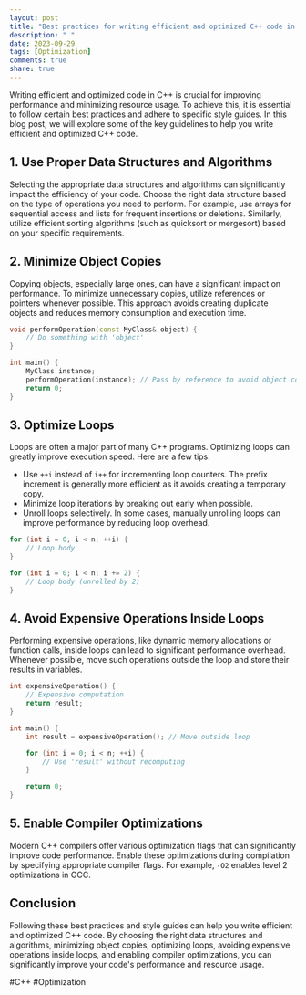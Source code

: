 ```yaml
---
layout: post
title: "Best practices for writing efficient and optimized C++ code in style guides."
description: " "
date: 2023-09-29
tags: [Optimization]
comments: true
share: true
---
```


Writing efficient and optimized code in C++ is crucial for improving performance and minimizing resource usage. To achieve this, it is essential to follow certain best practices and adhere to specific style guides. In this blog post, we will explore some of the key guidelines to help you write efficient and optimized C++ code.

## 1. Use Proper Data Structures and Algorithms

Selecting the appropriate data structures and algorithms can significantly impact the efficiency of your code. Choose the right data structure based on the type of operations you need to perform. For example, use arrays for sequential access and lists for frequent insertions or deletions. Similarly, utilize efficient sorting algorithms (such as quicksort or mergesort) based on your specific requirements.

## 2. Minimize Object Copies

Copying objects, especially large ones, can have a significant impact on performance. To minimize unnecessary copies, utilize references or pointers whenever possible. This approach avoids creating duplicate objects and reduces memory consumption and execution time.

```cpp
void performOperation(const MyClass& object) {
    // Do something with 'object'
}

int main() {
    MyClass instance;
    performOperation(instance); // Pass by reference to avoid object copy
    return 0;
}
```

## 3. Optimize Loops

Loops are often a major part of many C++ programs. Optimizing loops can greatly improve execution speed. Here are a few tips:

- Use `++i` instead of `i++` for incrementing loop counters. The prefix increment is generally more efficient as it avoids creating a temporary copy.
- Minimize loop iterations by breaking out early when possible.
- Unroll loops selectively. In some cases, manually unrolling loops can improve performance by reducing loop overhead.

```cpp
for (int i = 0; i < n; ++i) {
    // Loop body
}

for (int i = 0; i < n; i += 2) {
    // Loop body (unrolled by 2)
}
```

## 4. Avoid Expensive Operations Inside Loops

Performing expensive operations, like dynamic memory allocations or function calls, inside loops can lead to significant performance overhead. Whenever possible, move such operations outside the loop and store their results in variables.

```cpp
int expensiveOperation() {
    // Expensive computation
    return result;
}

int main() {
    int result = expensiveOperation(); // Move outside loop

    for (int i = 0; i < n; ++i) {
        // Use 'result' without recomputing
    }

    return 0;
}
```

## 5. Enable Compiler Optimizations

Modern C++ compilers offer various optimization flags that can significantly improve code performance. Enable these optimizations during compilation by specifying appropriate compiler flags. For example, `-O2` enables level 2 optimizations in GCC.

## Conclusion

Following these best practices and style guides can help you write efficient and optimized C++ code. By choosing the right data structures and algorithms, minimizing object copies, optimizing loops, avoiding expensive operations inside loops, and enabling compiler optimizations, you can significantly improve your code's performance and resource usage.

#C++ #Optimization